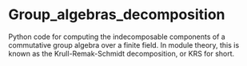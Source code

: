 # Group_algebras_decomposition
Python code for computing the indecomposable components of a commutative group algebra over a finite field.
In module theory, this is known as the Krull-Remak-Schmidt decomposition, or KRS for short.
